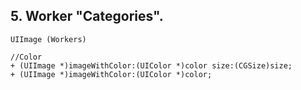 
## 5. Worker "Categories".

```objc
UIImage (Workers)

//Color
+ (UIImage *)imageWithColor:(UIColor *)color size:(CGSize)size;
+ (UIImage *)imageWithColor:(UIColor *)color;
```








